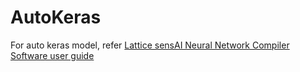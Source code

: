 # AutoKeras
For auto keras model, refer [Lattice sensAI Neural Network Compiler Software user guide](https://www.latticesemi.com/view_document?document_id=53183)
